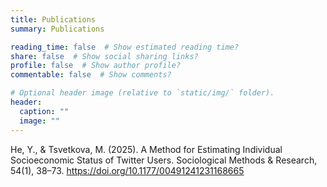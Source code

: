 ```yaml
---
title: Publications
summary: Publications

reading_time: false  # Show estimated reading time?
share: false  # Show social sharing links?
profile: false  # Show author profile?
commentable: false  # Show comments?

# Optional header image (relative to `static/img/` folder).
header:
  caption: ""
  image: ""
---
```


He, Y., & Tsvetkova, M. (2025). A Method for Estimating Individual Socioeconomic Status of Twitter Users. Sociological Methods & Research, 54(1), 38–73. https://doi.org/10.1177/00491241231168665

